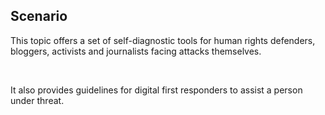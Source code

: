 ## Scenario
This topic offers a set of self-diagnostic tools for human rights defenders, bloggers, activists and journalists facing attacks themselves.

<br>

It also provides guidelines for digital first responders to assist a person under threat.